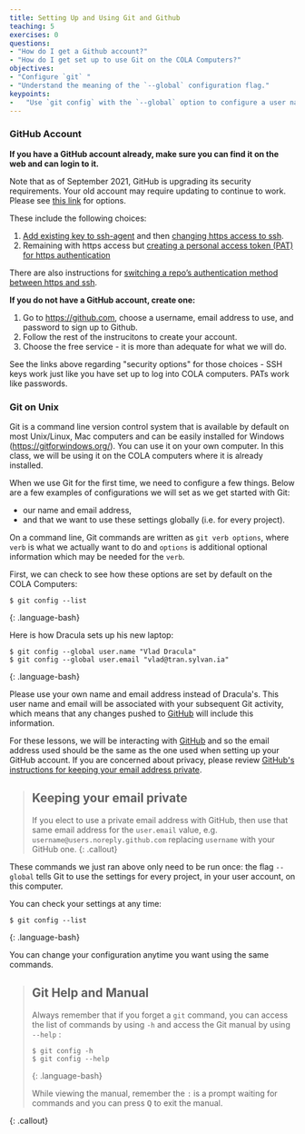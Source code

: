 ```yaml
---
title: Setting Up and Using Git and Github
teaching: 5
exercises: 0
questions:
- "How do I get a Github account?"
- "How do I get set up to use Git on the COLA Computers?"
objectives:
- "Configure `git` "
- "Understand the meaning of the `--global` configuration flag."
keypoints:
-   "Use `git config` with the `--global` option to configure a user name and email address"
---
```


### GitHub Account

__If you have a GitHub account already, make sure you can find it on the web and can login to it.__

Note that as of September 2021, GitHub is upgrading its security requirements. Your old account may require updating to continue to work. Please see <a href="https://docs.github.com/en/github/authenticating-to-github/keeping-your-account-and-data-secure/updating-your-github-access-credentials">this link</a> for options.

These include the following choices:
1. <a href="https://docs.github.com/en/github/authenticating-to-github/connecting-to-github-with-ssh/adding-a-new-ssh-key-to-your-github-account ">Add existing key to ssh-agent</a> and then <a href="https://docs.github.com/en/get-started/getting-started-with-git/managing-remote-repositories#switching-remote-urls-from-https-to-ssh">changing https access to ssh</a>.
2. Remaining with https access but <a href="https://docs.github.com/en/github/authenticating-to-github/keeping-your-account-and-data-secure/creating-a-personal-access-token">creating a personal access token (PAT) for https authentication</a>

There are also instructions for <a href="https://docs.github.com/en/get-started/getting-started-with-git/managing-remote-repositories#switching-remote-urls-from-ssh-to-https">switching a repo’s authentication method between https and ssh</a>.

__If you do not have a GitHub account, create one:__

1. Go to https://github.com, choose a username, email address to use, and password to sign up to Github. 
2. Follow the rest of the instrucitons to create your account.
3. Choose the free service - it is more than adequate for what we will do.

See the links above regarding "security options" for those choices - SSH keys work just like you have set up to log into COLA computers. 
PATs work like passwords.


### Git on Unix

Git is a command line version control system that is available by default on most Unix/Linux, Mac computers and can be easily installed for Windows (https://gitforwindows.org/). You can use it on your own computer.  In this class,  we will be using it on the COLA computers where it is already installed.

When we use Git for the first time,
we need to configure a few things. Below are a few examples
of configurations we will set as we get started with Git:

*   our name and email address,
*   and that we want to use these settings globally (i.e. for every project).

On a command line, Git commands are written as `git verb options`,
where `verb` is what we actually want to do and `options` is additional optional information which may be needed for the `verb`.

First, we can check to see how these options are set by default on the COLA Computers:
~~~
$ git config --list
~~~
{: .language-bash}


Here is how Dracula sets up his new laptop:
~~~
$ git config --global user.name "Vlad Dracula"
$ git config --global user.email "vlad@tran.sylvan.ia"
~~~
{: .language-bash}

Please use your own name and email address instead of Dracula's. This user name and email will be associated with your subsequent Git activity,
which means that any changes pushed to
[GitHub](https://github.com/) will include this information.

For these lessons, we will be interacting with [GitHub](https://github.com/) and so the email address used should be the same as the one used when setting up your GitHub account. If you are concerned about privacy, please review [GitHub's instructions for keeping your email address private][git-privacy]. 

>## Keeping your email private
>
>If you elect to use a private email address with GitHub, then use that same email address for the `user.email` value, e.g. `username@users.noreply.github.com` replacing `username` with your GitHub one.
{: .callout}


These commands we just ran above only need to be run once: the flag `--global` tells Git
to use the settings for every project, in your user account, on this computer.

You can check your settings at any time:

~~~
$ git config --list
~~~
{: .language-bash}

You can change your configuration anytime you want using the same commands.

> ## Git Help and Manual
>
> Always remember that if you forget a `git` command, you can access the list of commands by using `-h` and access the Git manual by using `--help` :
>
> ~~~
> $ git config -h
> $ git config --help
> ~~~
> {: .language-bash}
>
> While viewing the manual, remember the `:` is a prompt waiting for commands and you can press <kbd>Q</kbd> to exit the manual.
>
{: .callout}

[git-privacy]: https://help.github.com/articles/keeping-your-email-address-private/
